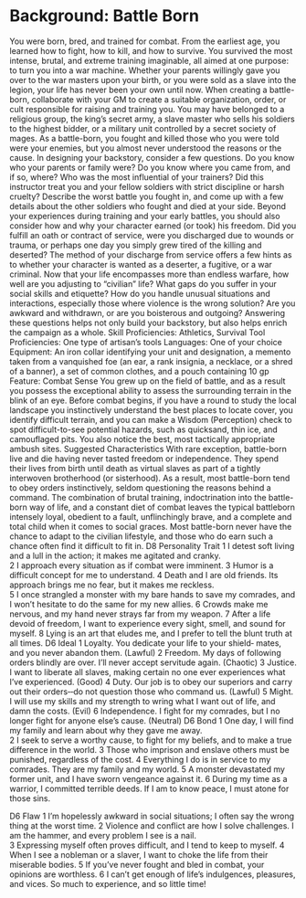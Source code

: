 # Background: Battle Born

You were born, bred, and trained for combat. From
the earliest age, you learned how to fight, how to
kill, and how to survive. You survived the most
intense, brutal, and extreme training imaginable,
all aimed at one purpose: to turn you into a war
machine. Whether your parents willingly gave you
over to the war masters upon your birth, or you
were sold as a slave into the legion, your life has
never been your own until now.
When creating a battle-born, collaborate with your
GM to create a suitable organization, order, or cult
responsible for raising and training you. You may
have belonged to a religious group, the king’s
secret army, a slave master who sells his soldiers to
the highest bidder, or a military unit controlled by
a secret society of mages. As a battle-born, you
fought and killed those who you were told were
your enemies, but you almost never understood
the reasons or the cause.
In designing your backstory, consider a few
questions. Do you know who your parents or
family were? Do you know where you came from,
and if so, where? Who was the most influential of
your trainers? Did this instructor treat you and
your fellow soldiers with strict discipline or harsh
cruelty? Describe the worst battle you fought in,
and come up with a few details about the other
soldiers who fought and died at your side.
Beyond your experiences during training and your
early battles, you should also consider how and
why your character earned (or took) his freedom.
Did you fulfill an oath or contract of service, were
you discharged due to wounds or trauma, or
perhaps one day you simply grew tired of the
killing and deserted? The method of your discharge
from service offers a few hints as to whether your
character is wanted as a deserter, a fugitive, or a
war criminal.
Now that your life encompasses more than endless
warfare, how well are you adjusting to “civilian” 
life? What gaps do you suffer in your social skills
and etiquette? How do you handle unusual
situations and interactions, especially those where
violence is the wrong solution? Are you awkward
and withdrawn, or are you boisterous and
outgoing?
Answering these questions helps not only build
your backstory, but also helps enrich the campaign
as a whole.
Skill Proficiencies: Athletics, Survival
Tool Proficiencies: One type of artisan’s tools
Languages: One of your choice
Equipment: An iron collar identifying your unit
and designation, a memento taken from a
vanquished foe (an ear, a rank insignia, a
necklace, or a shred of a banner), a set of common
clothes, and a pouch containing 10 gp
Feature: Combat Sense
You grew up on the field of battle, and as a result
you possess the exceptional ability to assess the
surrounding terrain in the blink of an eye. Before
combat begins, if you have a round to study the
local landscape you instinctively understand the
best places to locate cover, you identify difficult
terrain, and you can make a Wisdom (Perception)
check to spot difficult-to-see potential hazards,
such as quicksand, thin ice, and camouflaged pits.
You also notice the best, most tactically
appropriate ambush sites.
Suggested Characteristics
With rare exception, battle-born live and die
having never tasted freedom or independence.
They spend their lives from birth until death as
virtual slaves as part of a tightly interwoven
brotherhood (or sisterhood). As a result, most
battle-born tend to obey orders instinctively,
seldom questioning the reasons behind a
command. The combination of brutal training,
indoctrination into the battle-born way of life, and
a constant diet of combat leaves the typical battleborn intensely loyal, obedient to a fault,
unflinchingly brave, and a complete and total child
when it comes to social graces. Most battle-born
never have the chance to adapt to the civilian
lifestyle, and those who do earn such a chance
often find it difficult to fit in.
D8   Personality Trait 
1   I detest soft living and a lull in the action; it 
makes me agitated and cranky.  
2   I approach every situation as if combat were 
imminent. 
3   Humor is a difficult concept for me to 
understand. 
4   Death and I are old friends. Its approach brings 
me no fear, but it makes me reckless.  
5   I once strangled a monster with my bare hands 
to save my comrades, and I won’t hesitate to do 
the same for my new allies. 
6   Crowds make me nervous, and my hand never 
strays far from my weapon. 
7   After a life devoid of freedom, I want to 
experience every sight, smell, and sound for 
myself. 
8   Lying is an art that eludes me, and I prefer to tell 
the blunt truth at all times. 
D6   Ideal 
1   Loyalty. You dedicate your life to your shield‐
mates, and you never abandon them. (Lawful) 
2   Freedom. My days of following orders blindly are 
over. I’ll never accept servitude again. (Chaotic) 
3   Justice. I want to liberate all slaves, making 
certain no one ever experiences what I’ve 
experienced. (Good) 
4   Duty. Our job is to obey our superiors and carry 
out their orders‐‐do not question those who 
command us. (Lawful) 
5   Might. I will use my skills and my strength to 
wring what I want out of life, and damn the 
costs. (Evil) 
6   Independence. I fight for my comrades, but I no 
longer fight for anyone else’s cause. (Neutral) 
D6   Bond 
1   One day, I will find my family and learn about 
why they gave me away.  
2   I seek to serve a worthy cause, to fight for my 
beliefs, and to make a true difference in the 
world. 
3   Those who imprison and enslave others must be 
punished, regardless of the cost. 
4   Everything I do is in service to my comrades. 
They are my family and my world. 
5   A monster devastated my former unit, and I have 
sworn vengeance against it. 
6   During my time as a warrior, I committed terrible 
deeds. If I am to know peace, I must atone for 
those sins. 

D6   Flaw 
1   I’m hopelessly awkward in social situations; I 
often say the wrong thing at the worst time. 
2   Violence and conflict are how I solve challenges. I 
am the hammer, and every problem I see is a 
nail.  
3   Expressing myself often proves difficult, and I 
tend to keep to myself. 
4   When I see a nobleman or a slaver, I want to 
choke the life from their miserable bodies. 
5   If you’ve never fought and bled in combat, your 
opinions are worthless. 
6   I can’t get enough of life’s indulgences, 
pleasures, and vices. So much to experience, and 
so little time! 
